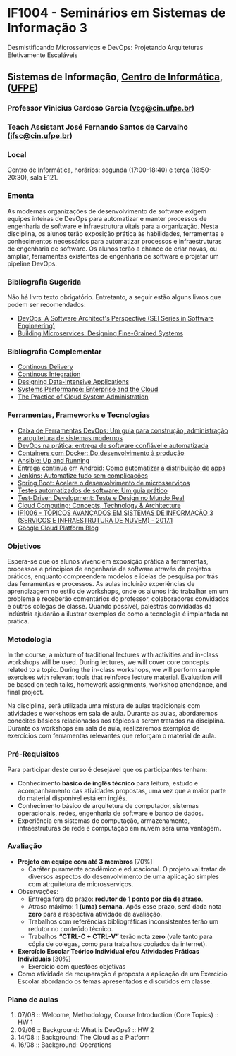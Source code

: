 # IF1004 - Seminários em Sistemas de Informação 3
Desmistificando Microsserviços e DevOps: Projetando Arquiteturas Efetivamente Escaláveis

## Sistemas de Informação, [Centro de Informática](http://www.cin.ufpe.br), ([UFPE](http://www.ufpe.br))

### Professor Vinicius Cardoso Garcia ([vcg@cin.ufpe.br](mailto:vcg@cin.ufpe.br))
### Teach Assistant José Fernando Santos de Carvalho ([jfsc@cin.ufpe.br](mailto:jfsc@cin.ufpe.br))

### Local

Centro de Informática, horários: segunda (17:00-18:40) e terça (18:50-20:30), sala E121.

### Ementa

As modernas organizações de desenvolvimento de software exigem equipes inteiras de DevOps para automatizar e manter processos de engenharia de software e infraestrutura vitais para a organização. Nesta disciplina, os alunos terão exposição prática às habilidades, ferramentas e conhecimentos necessários para automatizar processos e infraestruturas de engenharia de software. Os alunos terão a chance de criar novas, ou ampliar, ferramentas existentes de engenharia de software e projetar um pipeline DevOps.

### Bibliografia Sugerida

Não há livro texto obrigatório. Entretanto, a seguir estão alguns livros que podem ser recomendados:

- [DevOps: A Software Architect's Perspective (SEI Series in Software Engineering)](https://www.amazon.com/DevOps-Software-Architects-Perspective-Engineering/dp/0134049845)
- [Building Microservices: Designing Fine-Grained Systems](https://www.amazon.com/Building-Microservices-Designing-Fine-Grained-Systems/dp/1491950358)

### Bibliografia Complementar

- [Continous Delivery](http://www.continuousdelivery.com)
- [Continous Integration](http://www.www.amazon.com/Continuous-Integration-Improving-Software-Reducing/dp/0321336380)
- [Designing Data-Intensive Applications](http://www.dataintensive.net/)
- [Systems Performance: Enterprise and the Cloud](http://www.brendangregg.com/sysperfbook.html)
- [The Practice of Cloud System Administration](http://www.the-cloud-book.com/)

### Ferramentas, Frameworks e Tecnologias

- [Caixa de Ferramentas DevOps: Um guia para construção, administração e arquitetura de sistemas modernos](https://www.casadocodigo.com.br/products/livro-ferramentas-devops)
- [DevOps na prática: entrega de software confiável e automatizada](https://www.casadocodigo.com.br/products/livro-devops)
- [Containers com Docker: Do desenvolvimento à produção](https://www.casadocodigo.com.br/products/livro-docker)
- [Ansible: Up and Running](http://www.ansiblebook.com/)
- [Entrega contínua em Android: Como automatizar a distribuição de apps](https://www.casadocodigo.com.br/products/livro-entrega-continua-android)
- [Jenkins: Automatize tudo sem complicações](https://www.casadocodigo.com.br/products/livro-jenkins)
- [Spring Boot: Acelere o desenvolvimento de microsserviços](https://www.casadocodigo.com.br/products/livro-spring-boot)
- [Testes automatizados de software: Um guia prático](https://www.casadocodigo.com.br/products/livro-testes-de-software)
- [Test-Driven Development: Teste e Design no Mundo Real](https://www.casadocodigo.com.br/products/livro-tdd)
- [Cloud Computing: Concepts, Technology & Architecture](http://www.amazon.com/Cloud-Computing-Practice-Dan-Marinescu/dp/0124046274)
- [IF1006 - TÓPICOS AVANÇADOS EM SISTEMAS DE INFORMAÇÃO 3 (SERVIÇOS E INFRAESTRUTURA DE NUVEM) - 2017.1](http://bit.ly/IF1006-2017-1)
- [Google Cloud Platform Blog](https://cloudplatform.googleblog.com/)

### Objetivos

Espera-se que os alunos vivenciem exposição prática a ferramentas, processos e princípios de engenharia de software através de projetos práticos, enquanto compreendem modelos e ideias de pesquisa por trás das ferramentas e processos. As aulas incluirão experiências de aprendizagem no estilo de workshops, onde os alunos irão trabalhar em um problema e receberão comentários do professor, colaboradores convidados e outros colegas de classe. Quando possível, palestras convidadas da indústria ajudarão a ilustrar exemplos de como a tecnologia é implantada na prática.

### Metodologia

In the course, a mixture of traditional lectures with activities and in-class workshops will be used. During lectures, we will cover core concepts related to a topic. During the in-class workshops, we will perform sample exercises with relevant tools that reinforce lecture material. Evaluation will be based on tech talks, homework assignments, workshop attendance, and final project.

Na disciplina, será utilizada uma mistura de aulas tradicionais com atividades e workshops em sala de aula. Durante as aulas, abordaremos conceitos básicos relacionados aos tópicos a serem tratados na disciplina. Durante os workshops em sala de aula, realizaremos exemplos de exercícios com ferramentas relevantes que reforçam o material de aula. 

### Pré-Requisitos

Para participar deste curso é desejável que os participantes tenham:

- Conhecimento **básico de inglês técnico** para leitura, estudo e acompanhamento das atividades propostas, uma vez que a maior parte do material disponível está em inglês.
- Conhecimento básico de arquitetura de computador, sistemas operacionais, redes, engenharia de software e banco de dados.
- Experiência em sistemas de computação, armazenamento, infraestruturas de rede e computação em nuvem será uma vantagem.


### Avaliação

- **Projeto em equipe com até 3 membros** [70%]
  - Caráter puramente acadêmico e educacional. O projeto vai tratar de diversos aspectos do desenvolvimento de uma aplicação simples com atrquitetura de microsserviços.
- Observações:
  - Entrega fora do prazo: **redutor de 1 ponto por dia de atraso**. 
  - Atraso máximo: **1 (uma) semana**. Após esse prazo, será dada nota **zero** para a respectiva atividade de avaliação.
  - Trabalhos com referências bibliográficas inconsistentes terão um redutor no conteúdo técnico. 
  - Trabalhos **“CTRL-C + CTRL-V”** terão nota **zero** (vale tanto para cópia de colegas, como para trabalhos copiados da internet).
- **Exercício Escolar Teórico Individual e/ou Atividades Práticas Individuais** [30%]
  - Exercício com questões objetivas
- Como atividade de recuperação é proposta a aplicação de um Exercício Escolar abordando os temas apresentados e discutidos em classe.

### Plano de aulas

1. 07/08 :: Welcome, Methodology, Course Introduction (Core Topics) :: HW 1
1. 09/08 :: Background: What is DevOps? :: HW 2
1. 14/08 :: Background: The Cloud as a Platform
1. 16/08 :: Background: Operations
